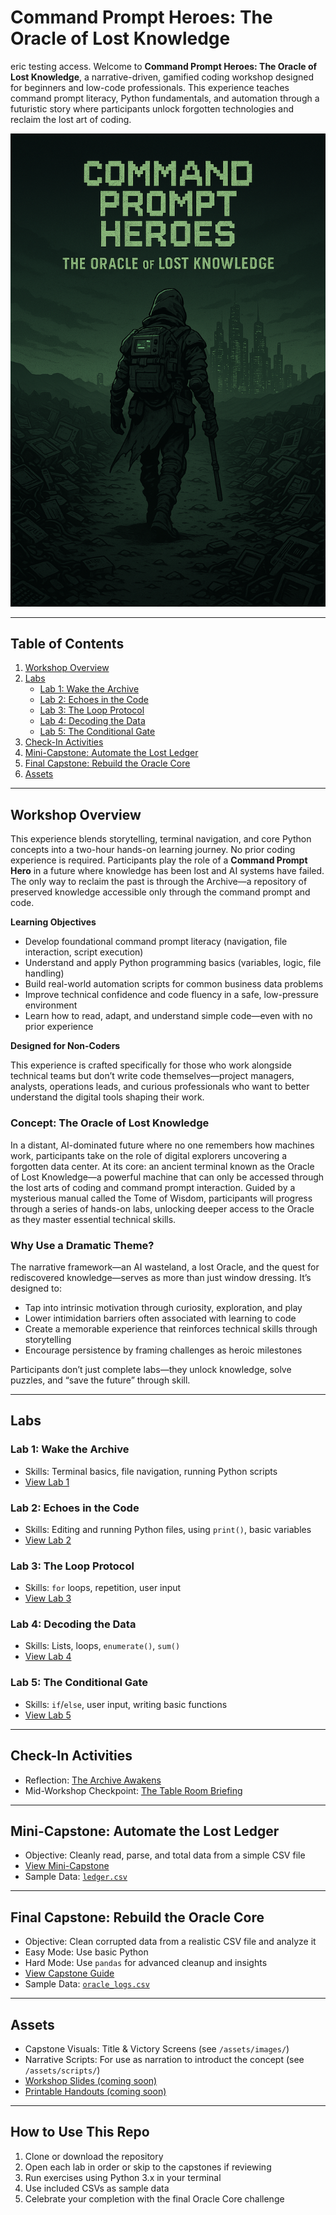 
# Command Prompt Heroes: The Oracle of Lost Knowledge

eric testing access. Welcome to **Command Prompt Heroes: The Oracle of Lost Knowledge**, a narrative-driven, gamified coding workshop designed for beginners and low-code professionals. This experience teaches command prompt literacy, Python fundamentals, and automation through a futuristic story where participants unlock forgotten technologies and reclaim the lost art of coding.

![comic-intro-portrait](./assets/images/comic-intro-portrait.png)

---

## Table of Contents

1. [Workshop Overview](#workshop-overview)
2. [Labs](#labs)
   - [Lab 1: Wake the Archive](#lab-1-wake-the-archive)
   - [Lab 2: Echoes in the Code](#lab-2-echoes-in-the-code)
   - [Lab 3: The Loop Protocol](#lab-3-the-loop-protocol)
   - [Lab 4: Decoding the Data](#lab-4-decoding-the-data)
   - [Lab 5: The Conditional Gate](#lab-5-the-conditional-gate)
3. [Check-In Activities](#check-in-activities)
4. [Mini-Capstone: Automate the Lost Ledger](#mini-capstone-automate-the-lost-ledger)
5. [Final Capstone: Rebuild the Oracle Core](#final-capstone-rebuild-the-oracle-core)
6. [Assets](#assets)

---

## Workshop Overview

This experience blends storytelling, terminal navigation, and core Python concepts into a two-hour hands-on learning journey. No prior coding experience is required. Participants play the role of a **Command Prompt Hero** in a future where knowledge has been lost and AI systems have failed. The only way to reclaim the past is through the Archive—a repository of preserved knowledge accessible only through the command prompt and code.

**Learning Objectives**

- Develop foundational command prompt literacy (navigation, file interaction, script execution)
- Understand and apply Python programming basics (variables, logic, file handling)
- Build real-world automation scripts for common business data problems
- Improve technical confidence and code fluency in a safe, low-pressure environment
- Learn how to read, adapt, and understand simple code—even with no prior experience

**Designed for Non-Coders**

This experience is crafted specifically for those who work alongside technical teams but don’t write code themselves—project managers, analysts, operations leads, and curious professionals who want to better understand the digital tools shaping their work.

### Concept: The Oracle of Lost Knowledge

In a distant, AI-dominated future where no one remembers how machines work, participants take on the role of digital explorers uncovering a forgotten data center. At its core: an ancient terminal known as the Oracle of Lost Knowledge—a powerful machine that can only be accessed through the lost arts of coding and command prompt interaction. Guided by a mysterious manual called the Tome of Wisdom, participants will progress through a series of hands-on labs, unlocking deeper access to the Oracle as they master essential technical skills.


### Why Use a Dramatic Theme?

The narrative framework—an AI wasteland, a lost Oracle, and the quest for rediscovered knowledge—serves as more than just window dressing. It’s designed to:
- Tap into intrinsic motivation through curiosity, exploration, and play
- Lower intimidation barriers often associated with learning to code
- Create a memorable experience that reinforces technical skills through storytelling
- Encourage persistence by framing challenges as heroic milestones

Participants don’t just complete labs—they unlock knowledge, solve puzzles, and “save the future” through skill.

---

## Labs

### Lab 1: Wake the Archive

- Skills: Terminal basics, file navigation, running Python scripts
- [View Lab 1](./workshop/labs/lab1_wake_the_archive.md)

### Lab 2: Echoes in the Code

- Skills: Editing and running Python files, using `print()`, basic variables
- [View Lab 2](./workshop/labs/lab2_echoes_in_the_code.md)

### Lab 3: The Loop Protocol

- Skills: `for` loops, repetition, user input
- [View Lab 3](./workshop/labs/lab3_the_loop_protocol.md)

### Lab 4: Decoding the Data

- Skills: Lists, loops, `enumerate()`, `sum()`
- [View Lab 4](./workshop/labs/lab4_decoding_the_data.md)

### Lab 5: The Conditional Gate

- Skills: `if`/`else`, user input, writing basic functions
- [View Lab 5](./workshop/labs/lab5_the_conditional_gate.md)

---

## Check-In Activities

- Reflection: [The Archive Awakens](./workshop/checkins/reflection_the_archive_awakens.md)
- Mid-Workshop Checkpoint: [The Table Room Briefing](./workshop/checkins/checkin_table_room_briefing.md)

---

## Mini-Capstone: Automate the Lost Ledger

- Objective: Cleanly read, parse, and total data from a simple CSV file
- [View Mini-Capstone](./workshop/capstones/mini_capstone_automate_the_lost_ledger.md)
- Sample Data: [`ledger.csv`](./workshop/data/ledger.csv)

---

## Final Capstone: Rebuild the Oracle Core

- Objective: Clean corrupted data from a realistic CSV file and analyze it
- Easy Mode: Use basic Python
- Hard Mode: Use `pandas` for advanced cleanup and insights
- [View Capstone Guide](./workshop/capstones/final_capstone_rebuild_oracle_core.md)
- Sample Data: [`oracle_logs.csv`](./workshop/data/oracle_logs.csv)

---

## Assets

- Capstone Visuals: Title & Victory Screens (see `/assets/images/`)
- Narrative Scripts: For use as narration to introduct the concept (see `/assets/scripts/`)
- [Workshop Slides (coming soon)]()
- [Printable Handouts (coming soon)]()

---

## How to Use This Repo

1. Clone or download the repository
2. Open each lab in order or skip to the capstones if reviewing
3. Run exercises using Python 3.x in your terminal
4. Use included CSVs as sample data
5. Celebrate your completion with the final Oracle Core challenge
